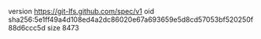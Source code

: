 version https://git-lfs.github.com/spec/v1
oid sha256:5e1ff49a4d108ed4a2dc86020e67a693659e5d8cd57053bf520250f88d6ccc5d
size 8473
